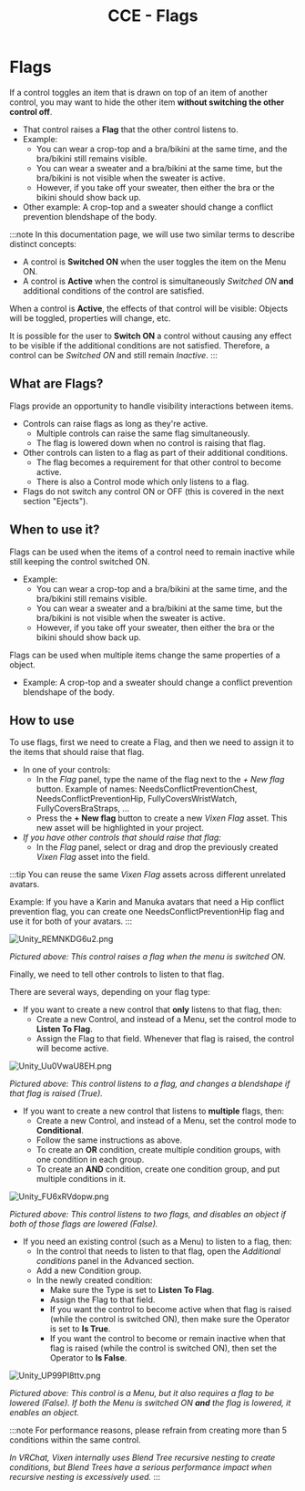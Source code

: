 ﻿---
sidebar_position: 4
title: CCE - Flags
---

# Flags

If a control toggles an item that is drawn on top of an item of another control, you may want to hide the other item **without switching the other control off**.
- That control raises a **Flag** that the other control listens to.
- Example:
    - You can wear a crop-top and a bra/bikini at the same time, and the bra/bikini still remains visible.
    - You can wear a sweater and a bra/bikini at the same time, but the bra/bikini is not visible when the sweater is active.
    - However, if you take off your sweater, then either the bra or the bikini should show back up.
- Other example: A crop-top and a sweater should change a conflict prevention blendshape of the body.

:::note
In this documentation page, we will use two similar terms to describe distinct concepts:

- A control is **Switched ON** when the user toggles the item on the Menu ON.
- A control is **Active** when the control is simultaneously *Switched ON* **and** additional conditions of the control are satisfied.

When a control is **Active**, the effects of that control will be visible: Objects will be toggled, properties will change, etc.

It is possible for the user to **Switch ON** a control without causing any effect to be visible if the additional conditions are not satisfied.
Therefore, a control can be *Switched ON* and still remain *Inactive*.
:::


## What are Flags?

Flags provide an opportunity to handle visibility interactions between items.

- Controls can raise flags as long as they're active.
    - Multiple controls can raise the same flag simultaneously.
    - The flag is lowered down when no control is raising that flag.
- Other controls can listen to a flag as part of their additional conditions.
    - The flag becomes a requirement for that other control to become active.
    - There is also a Control mode which only listens to a flag.
- Flags do not switch any control ON or OFF (this is covered in the next section "Ejects").

## When to use it?

Flags can be used when the items of a control need to remain inactive while still keeping the control switched ON.
- Example:
  - You can wear a crop-top and a bra/bikini at the same time, and the bra/bikini still remains visible.
  - You can wear a sweater and a bra/bikini at the same time, but the bra/bikini is not visible when the sweater is active.
  - However, if you take off your sweater, then either the bra or the bikini should show back up.

Flags can be used when multiple items change the same properties of a object.
- Example: A crop-top and a sweater should change a conflict prevention blendshape of the body.

## How to use

To use flags, first we need to create a Flag, and then we need to assign it to the items that should raise that flag.

- In one of your controls:
  - In the *Flag* panel, type the name of the flag next to the *+ New flag* button. Example of names: NeedsConflictPreventionChest, NeedsConflictPreventionHip, FullyCoversWristWatch, FullyCoversBraStraps, ...
  - Press the **+ New flag** button to create a new *Vixen Flag* asset. This new asset will be highlighted in your project.
- *If you have other controls that should raise that flag:*
  - In the *Flag* panel, select or drag and drop the previously created *Vixen Flag* asset into the field.

:::tip
You can reuse the same *Vixen Flag* assets across different unrelated avatars.

Example: If you have a Karin and Manuka avatars that need a Hip conflict prevention flag, you can create one NeedsConflictPreventionHip flag and use it for both of your avatars.
:::

![Unity_REMNKDG6u2.png](img%2Fcce%2FUnity_REMNKDG6u2.png)

*Pictured above: This control raises a flag when the menu is switched ON.*

Finally, we need to tell other controls to listen to that flag.

There are several ways, depending on your flag type:

- If you want to create a new control that **only** listens to that flag, then:
    - Create a new Control, and instead of a Menu, set the control mode to **Listen To Flag**.
    - Assign the Flag to that field. Whenever that flag is raised, the control will become active.

![Unity_Uu0VwaU8EH.png](img%2Fcce%2FUnity_Uu0VwaU8EH.png)

*Pictured above: This control listens to a flag, and changes a blendshape if that flag is raised (True).*

- If you want to create a new control that listens to **multiple** flags, then:
  - Create a new Control, and instead of a Menu, set the control mode to **Conditional**.
  - Follow the same instructions as above.
  - To create an **OR** condition, create multiple condition groups, with one condition in each group.
  - To create an **AND** condition, create one condition group, and put multiple conditions in it.

![Unity_FU6xRVdopw.png](img%2Fcce%2FUnity_FU6xRVdopw.png)

*Pictured above: This control listens to two flags, and disables an object if both of those flags are lowered (False).*

- If you need an existing control (such as a Menu) to listen to a flag, then:
    - In the control that needs to listen to that flag, open the *Additional conditions* panel in the Advanced section.
    - Add a new Condition group.
    - In the newly created condition:
      - Make sure the Type is set to **Listen To Flag**.
      - Assign the Flag to that field.
      - If you want the control to become active when that flag is raised (while the control is switched ON), then make sure the Operator is set to **Is True**.
      - If you want the control to become or remain inactive when that flag is raised (while the control is switched ON), then set the Operator to **Is False**.

![Unity_UP99PI8ttv.png](img%2Fcce%2FUnity_UP99PI8ttv.png)

*Pictured above: This control is a Menu, but it also requires a flag to be lowered (False). If both the Menu is switched ON **and** the flag is lowered, it enables an object.*

:::note
For performance reasons, please refrain from creating more than 5 conditions within the same control.

*In VRChat, Vixen internally uses Blend Tree recursive nesting to create conditions, but Blend Trees have a serious performance impact when recursive nesting is excessively used.*
:::
